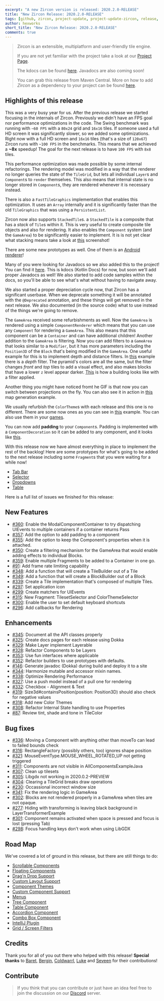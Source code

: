```yaml
---
excerpt: "A new Zircon version is released: 2020.2.0-RELEASE"
title: "New Zircon Release: 2020.2.0-RELEASE"
tags: [github, zircon, project-update, project-update-zircon, release, release-zircon]
author: hexworks
short_title: "New Zircon Release: 2020.2.0-RELEASE"
comments: true
---
```


> Zircon is an extensible, multiplatform and user-friendly tile engine.
>
> If you are not yet familiar with the project take a look at our
> [Project Page](https://hexworks.org/projects/zircon/).
>
> The kdocs can be found [here](https://hexworks.github.io/zircon/). Javadocs are also coming soon!
>
> You can grab this release from Maven Central. More on how to add *Zircon* as a dependency to your project can be found [here](https://hexworks.org/posts/news/2020/02/19/zircon/docs/2019-01-11-release-process-and-versioning-scheme).

## Highlights of this release

This was a very busy year for us. After the previous release we started focusing in the internals of Zircon. Previously we didn't have an
FPS goal nor performance optimizations in the code. The Swing benchmark was running with `~60 FPS` with a `80x24` grid and `16x16` tiles.
If someone used a full HD screen it was significantly slower, so we added some optimizations. Right now with a full HD screen and `16x16` tiles (that's a size of `120x67`) Zircon runs with `~100 FPS` in the benchmarks. This means that we achieved a **~8x** speedup! The goal
for the next release is to have `100 FPS` with `8x8` tiles.

This performance optimization was made possible by some internal refactorings. The rendering model was modified in a way that the renderer
no longer queries the state of the `TileGrid`, but lets all individual `Layer`s and `Component`s to `render` themselves. This also means
that internal state is no longer stored in `Component`s, they are rendered whenever it is necessary instead.

There is also a `FastTileGraphics` implementation that enables this optimization. It uses an `Array` internally and it is significantly faster than the old `TileGraphics` that was using a `PersistentList`.

Zircon now also supports `StackedTile`s. a `StackedTile` is a composite that has a *stack* of `Tile`s within it. This is very useful to create composite tile objects and also for rendering. It also enables the `Component` system (and the `GameArea`) to be significantly easier to implement. It is is not yet clear what stacking means take a look at [this](https://cdn.discordapp.com/attachments/363754040103796737/775365392498819092/unknown.png) screenshot!

There are some new prototypes as well. One of them is an [Android renderer](https://cdn.discordapp.com/attachments/363754040103796737/720279635325354015/android.gif)!

Many of you were looking for Javadocs so we also added this to the project! You can find it [here](https://hexworks.github.io/zircon/). This is kdocs (Kotlin Docs) for now, but soon we'll add proper Javadocs as well! We also started to add code samples within the docs, so you'll be able to see what's what without having to navigate away.

We also started a proper depreciation cycle now, that Zircon has a significant userbase. When we deprecate something it will be annotated with the `@Deprecated` annotation, and these things will get removed in the next release. We also documented (in the source code) what to use instead of the things we're going to remove.

The `GameArea` received some refurbishments as well. Now the `GameArea` is rendered using a simple `ComponentRenderer` which means that you can use any `Component` for rendering a `GameArea`. This also means that this component can be a `Container` and can have additional children! Another addition to the `GameArea` is filtering. Now you can add filters to a `GameArea` that looks similar to a `Modifier`, but it has more parameters including the `Position3D` of the `Block` that's being modified in the `GameArea`. One useful example for this is to implement depth and distance filters. In [this](https://cdn.discordapp.com/attachments/363754040103796737/778393384380792833/pyramids.gif) example there is a *depth* filter. The pyramid's colors are all the same, but the filter changes *front* and *top* tiles to add a visual effect, and also makes blocks that have a lower `z` level appear darker. [This](https://cdn.discordapp.com/attachments/603285896829206548/787418009080823838/unknown.png) is how a building looks like with a filter applied.

Another thing you might have noticed fromt he GIF is that now you can switch between projections on the fly. You can also see it in action in [this](https://cdn.discordapp.com/attachments/603285896829206548/784811176080572416/map_generation_3d.gif) map generation example.

We usually refurbish the `ColorTheme`s with each release and this one is no different. There are some now ones as you can see in [this](https://cdn.discordapp.com/attachments/363754040103796737/703397248838664201/themes.gif) example. You can also use them in your [games](https://cdn.discordapp.com/attachments/603286045240590336/701468223031214241/falsedoor.png).

You can now add **padding** to your `Component`s. Padding is implemented with a `ComponentDecoration` so it can be added to any component, and it looks like [this](https://cdn.discordapp.com/attachments/363754040103796737/786288342945103912/unknown.png).

With this release now we have almost everything in place to implement the rest of the backlog! Here are some prototypes for what's going to be added to the next release including some `Fragment`s that you were waiting for a while now!

- [Tab Bar](https://cdn.discordapp.com/attachments/363754040103796737/786348926289707028/tabs.gif)
- [Selector](https://cdn.discordapp.com/attachments/363754040103796737/769588806981517332/M84kh690XN.gif)
- [Dropdowns](https://cdn.discordapp.com/attachments/363754040103796737/786718994212192286/menus.gif)
- [Table](https://cdn.discordapp.com/attachments/363754040103796737/786600570667925534/unknown.png)


Here is a full list of issues we finished for this release:

## New Features

- [#360](https://github.com/Hexworks/zircon/issues/360): Enable the ModalComponentContainer to try dispatching UIEvents to multiple containers if a container returns Pass
- [#357](https://github.com/Hexworks/zircon/issues/357): Add the option to add padding to a component
- [#355](https://github.com/Hexworks/zircon/issues/355): Add the option to keep the Component's properties when it is attached.
- [#350](https://github.com/Hexworks/zircon/issues/350): Create a filtering mechanism for the GameArea that would enable adding effects to individual Blocks.
- [#359](https://github.com/Hexworks/zircon/issues/359): Enable multiple Fragments to be added to a Container in one go.
- [#91](https://github.com/Hexworks/zircon/issues/91): Add frame rate limiting capability
- [#348](https://github.com/Hexworks/zircon/issues/348): Add a function that will create a TileBuilder out of a Tile
- [#349](https://github.com/Hexworks/zircon/issues/349): Add a function that will create a BlockBuilder out of a Block
- [#339](https://github.com/Hexworks/zircon/issues/339): Create a Tile implementation that's composed of multiple Tiles.
- [#297](https://github.com/Hexworks/zircon/issues/297): Set application icon
- [#299](https://github.com/Hexworks/zircon/issues/299): Create matchers for UIEvents
- [#315](https://github.com/Hexworks/zircon/issues/315): New Fragment: TilesetSelector and ColorThemeSelector
- [#300](https://github.com/Hexworks/zircon/issues/300): Enable the user to set default keyboard shortcuts
- [#296](https://github.com/Hexworks/zircon/issues/296): Add callbacks for Rendering

## Enhancements

- [#345](https://github.com/Hexworks/zircon/issues/345): Document all the API classes properly 
- [#325](https://github.com/Hexworks/zircon/issues/325): Create docs pages for each release using Dokka
- [#329](https://github.com/Hexworks/zircon/issues/329): Make Layer implement Layerable 
- [#328](https://github.com/Hexworks/zircon/issues/328): Refactor Components to be Layers 
- [#353](https://github.com/Hexworks/zircon/issues/353): Use fun interfaces where applicable 
- [#352](https://github.com/Hexworks/zircon/issues/352): Refactor builders to use prototypes with defaults. 
- [#146](https://github.com/Hexworks/zircon/issues/146): Generate javadoc (Dokka) during build and deploy it to a site 
- [#344](https://github.com/Hexworks/zircon/issues/344): Harmonize mutable and accessor mixin names. 
- [#338](https://github.com/Hexworks/zircon/issues/338): Optimize Rendering Performance 
- [#327](https://github.com/Hexworks/zircon/issues/327): Use a push model instead of a pull one for rendering 
- [#332](https://github.com/Hexworks/zircon/issues/332): Checkbox - Alignment & Text 
- [#319](https://github.com/Hexworks/zircon/issues/319): Size3d#containsPosition(position: Position3D) should also check for negative values 
- [#318](https://github.com/Hexworks/zircon/issues/318): Add new Color Themes  
- [#308](https://github.com/Hexworks/zircon/issues/308): Refactor Internal State handling to use Properties 
- [#87](https://github.com/Hexworks/zircon/issues/87): Review tint, shade and tone in TileColor 

## Bug fixes

- [#336](https://github.com/Hexworks/zircon/issues/336): Moving a Component with anything other than moveTo can lead to failed bounds check 
- [#316](https://github.com/Hexworks/zircon/issues/316): RectangleFactory (possibly others, too) ignores shape position 
- [#321](https://github.com/Hexworks/zircon/issues/321): MouseEventType.MOUSE_WHEEL_ROTATED_UP not getting triggered 
- [#311](https://github.com/Hexworks/zircon/issues/311): Components are not visible in AllComponentsExampleJava 
- [#307](https://github.com/Hexworks/zircon/issues/307): Clean up tilesets 
- [#305](https://github.com/Hexworks/zircon/issues/305): Libgdx not working in 2020.0.2-PREVIEW 
- [#304](https://github.com/Hexworks/zircon/issues/304): Clearing a TileGrid breaks draw operations 
- [#230](https://github.com/Hexworks/zircon/issues/230): Occassional incorrect window size 
- [#341](https://github.com/Hexworks/zircon/issues/341): Fix the rendering logic in GameArea 
- [#302](https://github.com/Hexworks/zircon/issues/302): Blocks are not rendered properly in a GameArea when tiles are not opaque. 
- [#277](https://github.com/Hexworks/zircon/issues/277): Hiding with transforming is leaving black background in LayerTransformerExample 
- [#301](https://github.com/Hexworks/zircon/issues/301): Component remains activated when space is pressed and focus is lost (pressing Tab)  
- [#298](https://github.com/Hexworks/zircon/issues/298): Focus handling keys don't work when using LibGDX 

## Road Map
  
We've covered a lot of ground in this release, but there are still things to do:

- [Scrollable Components](https://github.com/Hexworks/zircon/issues/25)
- [Floating Components](https://github.com/Hexworks/zircon/issues/23)
- [Drag'n Drop Support](https://github.com/Hexworks/zircon/issues/22)
- [Custom Layout Support](https://github.com/Hexworks/zircon/issues/28)
- [Component Themes](https://github.com/Hexworks/zircon/issues/29)
- [Custom Component Support](https://github.com/Hexworks/zircon/issues/26)
- [Menus](https://github.com/Hexworks/zircon/issues/135)
- [Tree Component](https://github.com/Hexworks/zircon/issues/184)
- [Table Component](https://github.com/Hexworks/zircon/issues/185)
- [Accordion Component](https://github.com/Hexworks/zircon/issues/27)
- [Combo Box Component](https://github.com/Hexworks/zircon/issues/262)
- [IntelliJ Plugin](https://github.com/Hexworks/zircon/issues/191)
- [Grid / Screen Filters](https://github.com/Hexworks/zircon/issues/271)

## Credits

Thank you for all of you out there who helped with this release! **Special thanks** to [Baret](https://github.com/Baret), [Bergin](https://www.reddit.com/user/Jordanbergin), [Coldwarrl](https://github.com/coldwarrl), [Luke](https://github.com/LukeLetourneau) and [Seveen](https://www.reddit.com/user/Seeveen) for their contributions!

## Contribute

> If you think that you can contribute or just have an idea feel free to join the discussion on our [Discord](https://discordapp.com/invite/vSNgvBh) server.
